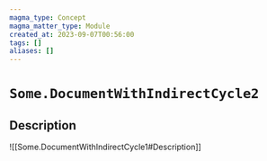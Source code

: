 ```yaml
---
magma_type: Concept
magma_matter_type: Module
created_at: 2023-09-07T00:56:00
tags: []
aliases: []
---
```

# `Some.DocumentWithIndirectCycle2`

## Description

![[Some.DocumentWithIndirectCycle1#Description]]

